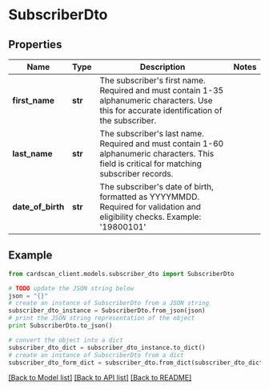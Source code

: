 # SubscriberDto


## Properties
Name | Type | Description | Notes
------------ | ------------- | ------------- | -------------
**first_name** | **str** | The subscriber&#39;s first name. Required and must contain 1-35 alphanumeric characters.  Use this for accurate identification of the subscriber.  | 
**last_name** | **str** | The subscriber&#39;s last name. Required and must contain 1-60 alphanumeric characters.  This field is critical for matching subscriber records.  | 
**date_of_birth** | **str** | The subscriber&#39;s date of birth, formatted as YYYYMMDD.  Required for validation and eligibility checks.  Example: &#39;19800101&#39;  | 

## Example

```python
from cardscan_client.models.subscriber_dto import SubscriberDto

# TODO update the JSON string below
json = "{}"
# create an instance of SubscriberDto from a JSON string
subscriber_dto_instance = SubscriberDto.from_json(json)
# print the JSON string representation of the object
print SubscriberDto.to_json()

# convert the object into a dict
subscriber_dto_dict = subscriber_dto_instance.to_dict()
# create an instance of SubscriberDto from a dict
subscriber_dto_form_dict = subscriber_dto.from_dict(subscriber_dto_dict)
```
[[Back to Model list]](../README.md#documentation-for-models) [[Back to API list]](../README.md#documentation-for-api-endpoints) [[Back to README]](../README.md)


